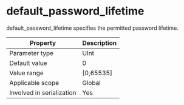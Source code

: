 default_password_lifetime
==============================================
<!-- # docslug#/oceanbase-database/oceanbase-database/V4.0.0/default_password_lifetime-1-2 -->
default_password_lifetime specifies the permitted password lifetime.


| **Property** | **Description** |
|---------|-------------|
| Parameter type | UInt |
| Default value | 0 |
| Value range | [0,65535] |
| Applicable scope | Global |
| Involved in serialization | Yes |


